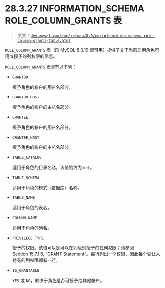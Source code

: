 # 28.3.27 INFORMATION_SCHEMA ROLE_COLUMN_GRANTS 表

> 原文：[`dev.mysql.com/doc/refman/8.0/en/information-schema-role-column-grants-table.html`](https://dev.mysql.com/doc/refman/8.0/en/information-schema-role-column-grants-table.html)

`ROLE_COLUMN_GRANTS` 表（自 MySQL 8.0.19 起可用）提供了关于当前启用角色可用或授予的列权限的信息。

`ROLE_COLUMN_GRANTS` 表具有以下列：

+   `GRANTOR`

    授予角色的帐户的用户名部分。

+   `GRANTOR_HOST`

    授予角色的帐户的主机名部分。

+   `GRANTEE`

    授予角色的帐户的用户名部分。

+   `GRANTEE_HOST`

    授予角色的帐户的主机名部分。

+   `TABLE_CATALOG`

    适用于角色的目录名称。该值始终为 `def`。

+   `TABLE_SCHEMA`

    适用于角色的模式（数据库）名称。

+   `TABLE_NAME`

    适用于角色的表名。

+   `COLUMN_NAME`

    适用于角色的列名。

+   `PRIVILEGE_TYPE`

    授予的权限。该值可以是可以在列级别授予的任何权限；请参阅 Section 15.7.1.6, “GRANT Statement”。每行列出一个权限，因此每个受让人持有的列权限都有一行。

+   `IS_GRANTABLE`

    `YES` 或 `NO`，取决于角色是否可授予给其他帐户。
